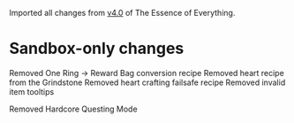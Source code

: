 Imported all changes from [v4.0](https://www.curseforge.com/minecraft/modpacks/teoe/files/5807964) of The Essence of Everything.

# Sandbox-only changes

Removed One Ring -> Reward Bag conversion recipe
Removed heart recipe from the Grindstone
Removed heart crafting failsafe recipe
Removed invalid item tooltips

Removed Hardcore Questing Mode